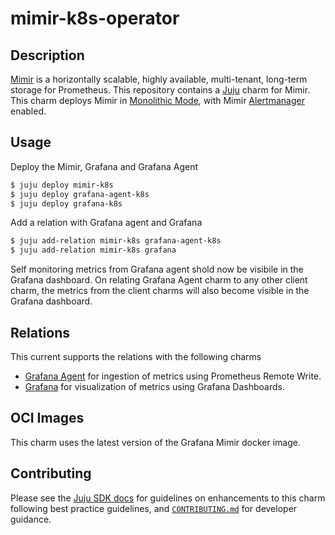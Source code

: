 # mimir-k8s-operator

## Description

[Mimir][Mimir] is a horizontally scalable, highly available, multi-tenant, long-term storage for Prometheus. This repository contains a [Juju][Juju] charm for Mimir. This charm deploys Mimir in [Monolithic Mode][Monolithic Mode], with Mimir [Alertmanager][Alertmanager] enabled.

## Usage

Deploy the Mimir, Grafana and Grafana Agent
```sh
$ juju deploy mimir-k8s
$ juju deploy grafana-agent-k8s
$ juju deploy grafana-k8s
```
Add a relation with Grafana agent and Grafana
```sh
$ juju add-relation mimir-k8s grafana-agent-k8s
$ juju add-relation mimir-k8s grafana
```
Self monitoring metrics from Grafana agent shold now be visibile in the Grafana dashboard. On relating Grafana Agent charm to any other client charm, the metrics from the client charms will also become visible in the Grafana dashboard.

## Relations

This current supports the relations with the following charms
- [Grafana Agent][Grafana Agent Charm] for ingestion of metrics using Prometheus Remote Write.
- [Grafana][Grafana Charm] for visualization of metrics using Grafana Dashboards.

## OCI Images

This charm uses the latest version of the Grafana Mimir docker image.

## Contributing

Please see the [Juju SDK docs][Juju SDK] for guidelines
on enhancements to this charm following best practice guidelines, and
[`CONTRIBUTING.md`](CONTRIBUTING.md) for developer guidance.

[Mimir]: https://grafana.com/oss/mimir/
[Juju]: https://juju.is
[Juju SDK]: https://juju.is/docs/sdk
[Monolithic Mode]: https://grafana.com/docs/mimir/latest/operators-guide/architecture/deployment-modes/#monolithic-mode
[Alertmanager]: https://grafana.com/docs/mimir/latest/operators-guide/architecture/components/alertmanager/
[Grafana Agent Charm]: https://charmhub.io/grafana-agent-k8s
[Grafana Charm]: https://charmhub.io/grafana-k8s
